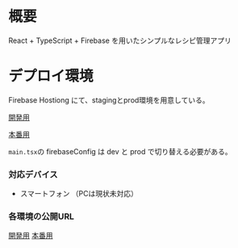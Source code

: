 # 概要
React + TypeScript + Firebase を用いたシンプルなレシピ管理アプリ

# デプロイ環境
Firebase Hostiong にて、stagingとprod環境を用意している。

[開発用](https://console.firebase.google.com/project/memo-develop/overview?consoleUI=FIREBASE&hl=ja)

[本番用](https://console.firebase.google.com/project/memo-3c2c7/overview?consoleUI=FIREBASE&hl=ja)

`main.tsx`の firebaseConfig は dev と prod で切り替える必要がある。

### 対応デバイス
- スマートフォン
（PCは現状未対応）

### 各環境の公開URL
[開発用](https://memo-develop.web.app/)
[本番用](https://memo-3c2c7.web.app/)
